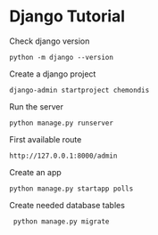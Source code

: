 # Django Tutorial

Check django version

    python -m django --version
    
Create a django project
    
    django-admin startproject chemondis
     
Run the server
 
    python manage.py runserver

First available route

    http://127.0.0.1:8000/admin
    
Create an app

    python manage.py startapp polls
    
Create needed database tables

     python manage.py migrate    